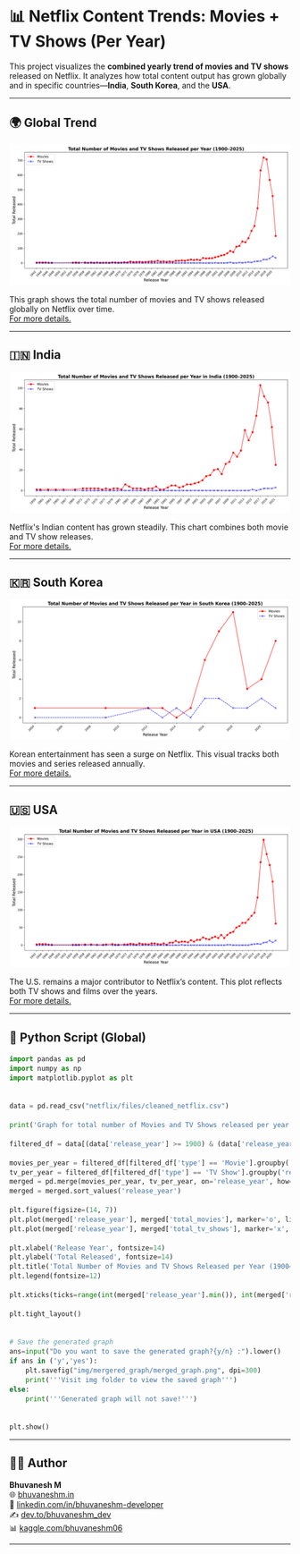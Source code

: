 # 📊 Netflix Content Trends: Movies + TV Shows (Per Year)

This project visualizes the **combined yearly trend of movies and TV shows** released on Netflix. It analyzes how total content output has grown globally and in specific countries—**India**, **South Korea**, and the **USA**.

---

## 🌍 Global Trend

![Merged Graph - Worldwide](https://raw.githubusercontent.com/bhuvanesh-m-dev/ds-intern-unified-mentor/refs/heads/main/netflix/img/mergered_graph/merged_graph.png)

This graph shows the total number of movies and TV shows released globally on Netflix over time.   
[For more details.](https://github.com/bhuvanesh-m-dev/ds-intern-unified-mentor/tree/main/netflix/mergered_graph)

---

## 🇮🇳 India

![Merged Graph - India](https://raw.githubusercontent.com/bhuvanesh-m-dev/ds-intern-unified-mentor/refs/heads/main/netflix/img/mergered_graph/India/India.png)

Netflix's Indian content has grown steadily. This chart combines both movie and TV show releases.   
[For more details.](https://github.com/bhuvanesh-m-dev/ds-intern-unified-mentor/tree/main/netflix/mergered_graph/India)

---

## 🇰🇷 South Korea

![Merged Graph - South Korea](https://raw.githubusercontent.com/bhuvanesh-m-dev/ds-intern-unified-mentor/refs/heads/main/netflix/img/mergered_graph/South_Korea/South_Korea.png)

Korean entertainment has seen a surge on Netflix. This visual tracks both movies and series released annually.   
[For more details.](https://github.com/bhuvanesh-m-dev/ds-intern-unified-mentor/tree/main/netflix/mergered_graph/South_Korea)

---

## 🇺🇸 USA

![Merged Graph - USA](https://raw.githubusercontent.com/bhuvanesh-m-dev/ds-intern-unified-mentor/refs/heads/main/netflix/img/mergered_graph/USA/USA.png)

The U.S. remains a major contributor to Netflix’s content. This plot reflects both TV shows and films over the years.   
[For more details.](https://github.com/bhuvanesh-m-dev/ds-intern-unified-mentor/tree/main/netflix/mergered_graph/USA)

---

## 🐍 Python Script (Global)

```python
import pandas as pd
import numpy as np
import matplotlib.pyplot as plt


data = pd.read_csv("netflix/files/cleaned_netflix.csv")

print('Graph for total number of Movies and TV Shows released per year in Netflix OTT')

filtered_df = data[(data['release_year'] >= 1900) & (data['release_year'] <= 2025)]

movies_per_year = filtered_df[filtered_df['type'] == 'Movie'].groupby('release_year').size().reset_index(name='total_movies')
tv_per_year = filtered_df[filtered_df['type'] == 'TV Show'].groupby('release_year').size().reset_index(name='total_tv_shows')
merged = pd.merge(movies_per_year, tv_per_year, on='release_year', how='outer').fillna(0)
merged = merged.sort_values('release_year')

plt.figure(figsize=(14, 7))
plt.plot(merged['release_year'], merged['total_movies'], marker='o', linestyle='-', color='r', label='Movies')
plt.plot(merged['release_year'], merged['total_tv_shows'], marker='x', linestyle='--', color='b', label='TV Shows')

plt.xlabel('Release Year', fontsize=14)
plt.ylabel('Total Released', fontsize=14)
plt.title('Total Number of Movies and TV Shows Released per Year (1900–2025)', fontsize=16, fontweight='bold')
plt.legend(fontsize=12)

plt.xticks(ticks=range(int(merged['release_year'].min()), int(merged['release_year'].max())+1, 2), rotation=45, ha='right')

plt.tight_layout()


# Save the generated graph 
ans=input("Do you want to save the generated graph?{y/n} :").lower()
if ans in ('y','yes'):
    plt.savefig("img/mergered_graph/merged_graph.png", dpi=300)
    print('''Visit img folder to view the saved graph''')
else:
    print('''Generated graph will not save!''')


plt.show()
```

---

## 🙋‍♂️ Author

**Bhuvanesh M**   
🌐 [bhuvaneshm.in](https://bhuvaneshm.in)   
🔗 [linkedin.com/in/bhuvaneshm-developer](https://www.linkedin.com/in/bhuvaneshm-developer)   
✍️ [dev.to/bhuvaneshm\_dev](https://dev.to/bhuvaneshm_dev)   
📊 [kaggle.com/bhuvaneshm06](https://www.kaggle.com/bhuvaneshm06)   

---

